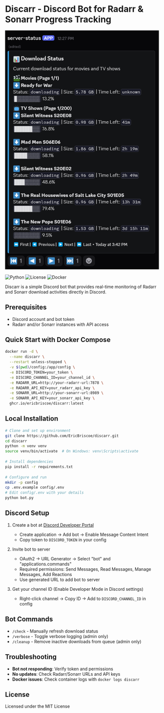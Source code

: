 # Discarr - Discord Bot for Radarr & Sonarr Progress Tracking

![Discarr Example](./assets/image.png)

![Python](https://img.shields.io/badge/Python-3.8%2B-blue)
![License](https://img.shields.io/badge/License-MIT-green)
![Docker](https://img.shields.io/badge/Docker-Ready-blue)

Discarr is a simple Discord bot that provides real-time monitoring of Radarr and Sonarr download activities directly in Discord.

## Prerequisites

- Discord account and bot token
- Radarr and/or Sonarr instances with API access

## Quick Start with Docker Compose

```bash
docker run -d \
  --name discarr \
  --restart unless-stopped \
  -v $(pwd)/config:/app/config \
  -e DISCORD_TOKEN=your_token \
  -e DISCORD_CHANNEL_ID=your_channel_id \
  -e RADARR_URL=http://your-radarr-url:7878 \
  -e RADARR_API_KEY=your_radarr_api_key \
  -e SONARR_URL=http://your-sonarr-url:8989 \
  -e SONARR_API_KEY=your_sonarr_api_key \
  ghcr.io/ericbriscoe/discarr:latest
```

## Local Installation

```bash
# Clone and set up environment
git clone https://github.com/EricBriscoe/discarr.git
cd discarr
python -m venv venv
source venv/bin/activate  # On Windows: venv\Scripts\activate

# Install dependencies
pip install -r requirements.txt

# Configure and run
mkdir -p config
cp .env.example config/.env
# Edit config/.env with your details
python bot.py
```

## Discord Setup

1. Create a bot at [Discord Developer Portal](https://discord.com/developers/applications)
   - Create application → Add bot → Enable Message Content Intent
   - Copy token to `DISCORD_TOKEN` in your config

2. Invite bot to server
   - OAuth2 → URL Generator → Select "bot" and "applications.commands"
   - Required permissions: Send Messages, Read Messages, Manage Messages, Add Reactions
   - Use generated URL to add bot to server

3. Get your channel ID (Enable Developer Mode in Discord settings)
   - Right-click channel → Copy ID → Add to `DISCORD_CHANNEL_ID` in config

## Bot Commands

- `/check` - Manually refresh download status
- `/verbose` - Toggle verbose logging (admin only)
- `/cleanup` - Remove inactive downloads from queue (admin only)

## Troubleshooting

- **Bot not responding**: Verify token and permissions
- **No updates**: Check Radarr/Sonarr URLs and API keys
- **Docker issues**: Check container logs with `docker logs discarr`

## License

Licensed under the MIT License

